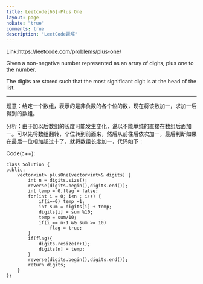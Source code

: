 ```yaml
---
title: Leetcode[66]-Plus One
layout: page
noDate: "true"
comments: true
description: "LeetCode题解" 
---
```

<article class="post post-type-normal" itemscope="" itemtype="http://schema.org/Article" style="opacity: 1; transform: translateY(0px);">

Link:https://leetcode.com/problems/plus-one/

Given a non-negative number represented as an array of digits, plus one to the number.

The digits are stored such that the most significant digit is at the head of the list.


--------
题意：给定一个数组，表示的是非负数的各个位的数，现在将该数加一，求加一后得到的数组。

分析：由于加以后数组的长度可能发生变化，说以不能单纯的直接在数组后面加一。可以先将数组翻转，个位转到前面来，然后从前往后依次加一，最后判断如果在最后一位相加超过十了，就将数组长度加一，代码如下：

Code(c++):
```
class Solution {
public:
    vector<int> plusOne(vector<int>& digits) {
        int n = digits.size();
        reverse(digits.begin(),digits.end());
        int temp = 0,flag = false;
        for(int i = 0; i<n ; i++) {
            if(i==0) temp =1;
            int sum = digits[i] + temp;
            digits[i] = sum %10;
            temp = sum/10;
            if(i == n-1 && sum >= 10)
                flag = true;
        }
        if(flag){
            digits.resize(n+1);
            digits[n] = temp;
        }
        reverse(digits.begin(),digits.end());
        return digits;
    }
};
```


</article>
